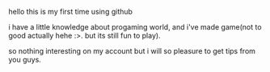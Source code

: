 hello this is my first time using github

i have a little knowledge about progaming world, and i've made game(not to good actually hehe :>. but its still fun to play).

so nothing interesting on my account but i will so pleasure to get tips from you guys.
